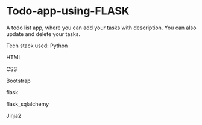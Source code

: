 # Todo-app-using-FLASK

A todo list app, where you can add your tasks with description.
You can also update and delete your tasks.

Tech stack used:
Python

HTML

CSS

Bootstrap

flask

flask_sqlalchemy

Jinja2
